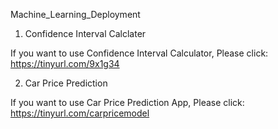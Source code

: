Machine_Learning_Deployment

1. Confidence Interval Calclater

If you want to use Confidence Interval Calculator, Please click: https://tinyurl.com/9x1g34

2. Car Price Prediction

If you want to use Car Price Prediction App, Please click: https://tinyurl.com/carpricemodel
